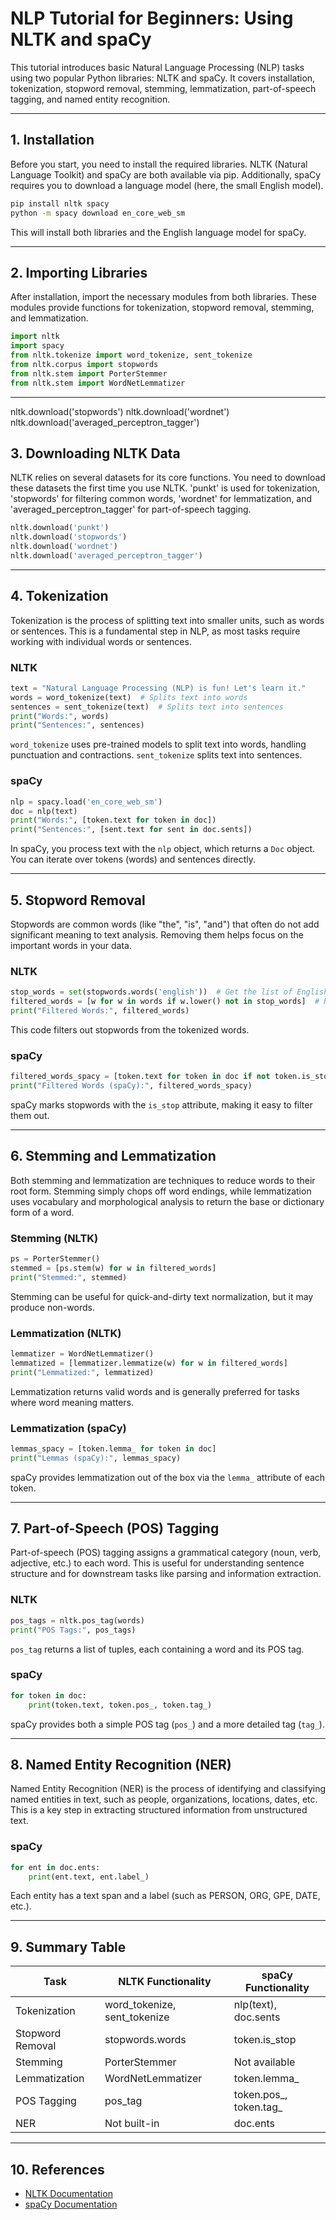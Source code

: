 # NLP Tutorial for Beginners: Using NLTK and spaCy

This tutorial introduces basic Natural Language Processing (NLP) tasks using two popular Python libraries: NLTK and spaCy. It covers installation, tokenization, stopword removal, stemming, lemmatization, part-of-speech tagging, and named entity recognition.

---


## 1. Installation

Before you start, you need to install the required libraries. NLTK (Natural Language Toolkit) and spaCy are both available via pip. Additionally, spaCy requires you to download a language model (here, the small English model).

```bash
pip install nltk spacy
python -m spacy download en_core_web_sm
```
This will install both libraries and the English language model for spaCy.

---


## 2. Importing Libraries

After installation, import the necessary modules from both libraries. These modules provide functions for tokenization, stopword removal, stemming, and lemmatization.

```python
import nltk
import spacy
from nltk.tokenize import word_tokenize, sent_tokenize
from nltk.corpus import stopwords
from nltk.stem import PorterStemmer
from nltk.stem import WordNetLemmatizer
```

---

nltk.download('stopwords')
nltk.download('wordnet')
nltk.download('averaged_perceptron_tagger')

## 3. Downloading NLTK Data

NLTK relies on several datasets for its core functions. You need to download these datasets the first time you use NLTK. 'punkt' is used for tokenization, 'stopwords' for filtering common words, 'wordnet' for lemmatization, and 'averaged_perceptron_tagger' for part-of-speech tagging.

```python
nltk.download('punkt')
nltk.download('stopwords')
nltk.download('wordnet')
nltk.download('averaged_perceptron_tagger')
```

---


## 4. Tokenization

Tokenization is the process of splitting text into smaller units, such as words or sentences. This is a fundamental step in NLP, as most tasks require working with individual words or sentences.

### NLTK
```python
text = "Natural Language Processing (NLP) is fun! Let's learn it."
words = word_tokenize(text)  # Splits text into words
sentences = sent_tokenize(text)  # Splits text into sentences
print("Words:", words)
print("Sentences:", sentences)
```
`word_tokenize` uses pre-trained models to split text into words, handling punctuation and contractions. `sent_tokenize` splits text into sentences.

### spaCy
```python
nlp = spacy.load('en_core_web_sm')
doc = nlp(text)
print("Words:", [token.text for token in doc])
print("Sentences:", [sent.text for sent in doc.sents])
```
In spaCy, you process text with the `nlp` object, which returns a `Doc` object. You can iterate over tokens (words) and sentences directly.

---


## 5. Stopword Removal

Stopwords are common words (like "the", "is", "and") that often do not add significant meaning to text analysis. Removing them helps focus on the important words in your data.

### NLTK
```python
stop_words = set(stopwords.words('english'))  # Get the list of English stopwords
filtered_words = [w for w in words if w.lower() not in stop_words]  # Remove stopwords
print("Filtered Words:", filtered_words)
```
This code filters out stopwords from the tokenized words.

### spaCy
```python
filtered_words_spacy = [token.text for token in doc if not token.is_stop]  # Remove stopwords using spaCy's built-in attribute
print("Filtered Words (spaCy):", filtered_words_spacy)
```
spaCy marks stopwords with the `is_stop` attribute, making it easy to filter them out.

---


## 6. Stemming and Lemmatization

Both stemming and lemmatization are techniques to reduce words to their root form. Stemming simply chops off word endings, while lemmatization uses vocabulary and morphological analysis to return the base or dictionary form of a word.

### Stemming (NLTK)
```python
ps = PorterStemmer()
stemmed = [ps.stem(w) for w in filtered_words]
print("Stemmed:", stemmed)
```
Stemming can be useful for quick-and-dirty text normalization, but it may produce non-words.

### Lemmatization (NLTK)
```python
lemmatizer = WordNetLemmatizer()
lemmatized = [lemmatizer.lemmatize(w) for w in filtered_words]
print("Lemmatized:", lemmatized)
```
Lemmatization returns valid words and is generally preferred for tasks where word meaning matters.

### Lemmatization (spaCy)
```python
lemmas_spacy = [token.lemma_ for token in doc]
print("Lemmas (spaCy):", lemmas_spacy)
```
spaCy provides lemmatization out of the box via the `lemma_` attribute of each token.

---


## 7. Part-of-Speech (POS) Tagging

Part-of-speech (POS) tagging assigns a grammatical category (noun, verb, adjective, etc.) to each word. This is useful for understanding sentence structure and for downstream tasks like parsing and information extraction.

### NLTK
```python
pos_tags = nltk.pos_tag(words)
print("POS Tags:", pos_tags)
```
`pos_tag` returns a list of tuples, each containing a word and its POS tag.

### spaCy
```python
for token in doc:
    print(token.text, token.pos_, token.tag_)
```
spaCy provides both a simple POS tag (`pos_`) and a more detailed tag (`tag_`).

---


## 8. Named Entity Recognition (NER)

Named Entity Recognition (NER) is the process of identifying and classifying named entities in text, such as people, organizations, locations, dates, etc. This is a key step in extracting structured information from unstructured text.

### spaCy
```python
for ent in doc.ents:
    print(ent.text, ent.label_)
```
Each entity has a text span and a label (such as PERSON, ORG, GPE, DATE, etc.).

---


## 9. Summary Table

| Task                | NLTK Functionality         | spaCy Functionality         |
|---------------------|---------------------------|----------------------------|
| Tokenization        | word_tokenize, sent_tokenize | nlp(text), doc.sents      |
| Stopword Removal    | stopwords.words           | token.is_stop              |
| Stemming            | PorterStemmer             | Not available              |
| Lemmatization       | WordNetLemmatizer         | token.lemma_               |
| POS Tagging         | pos_tag                   | token.pos_, token.tag_      |
| NER                 | Not built-in              | doc.ents                   |

---


## 10. References
- [NLTK Documentation](https://www.nltk.org/)
- [spaCy Documentation](https://spacy.io/)
